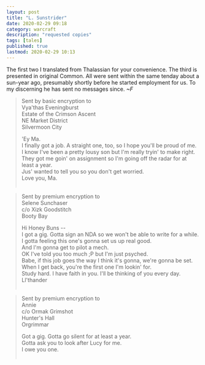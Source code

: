 ```yaml
---
layout: post 
title: "L. Sunstrider"
date: 2020-02-29 09:18
category: warcraft
description: "requested copies"
tags: [tales]
published: true 
lastmod: 2020-02-29 10:13
---
```


The first two I translated from Thalassian for your convenience. The third is presented in original Common. All were sent within the same tenday about a sun-year ago, presumably shortly before he started employment for us. To my discerning he has sent no messages since. _~F_

> Sent by basic encryption to <br/>
> Vya'thas Eveningburst <br/>
> Estate of the Crimson Ascent <br/>
> NE Market District <br/>
> Silvermoon City <br/>
>
> 'Ey Ma. <br/>
> I finally got a job. A straight one, too, so I hope you'll be proud of me. <br/>
> I know I've been a pretty lousy son but I'm really tryin' to make right. <br/>
> They got me goin' on assignment so I'm going off the radar for at least a year. <br/>
> Jus' wanted to tell you so you don't get worried. <br/>
> Love you, Ma.
<br/><br/>

> Sent by premium encryption to <br/>
> Selene Sunchaser <br/>
> c/o Xizk Goodstitch <br/>
> Booty Bay <br/>
>
> Hi Honey Buns -- <br/>
> I got a gig. Gotta sign an NDA so we won't be able to write for a while. <br/>
> I gotta feeling this one's gonna set us up real good. <br/>
> And I'm gonna get to pilot a mech. <br/>
> OK I've told you too much ;P but I'm just psyched. <br/>
> Babe, if this job goes the way I think it's gonna, we're gonna be set. <br/>
> When I get back, you're the first one I'm lookin' for. <br/>
> Study hard. I have faith in you. I'll be thinking of you every day. <br/>
> Ll'thander 
<br/><br/>

> Sent by premium encryption to <br/>
> Annie <br/>
> c/o Ormak Grimshot <br/>
> Hunter's Hall <br/>
> Orgrimmar <br/>
>
> Got a gig. Gotta go silent for at least a year. <br/>
> Gotta ask you to look after Lucy for me. <br/>
> I owe you one. 
<br/><br/>
